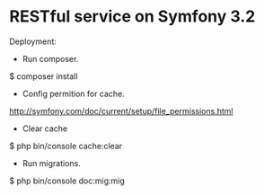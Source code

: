 RESTful service on Symfony 3.2
=========

Deployment:
 
 - Run composer.
 
 $ composer install 
 
 - Config permition for cache.
 
 http://symfony.com/doc/current/setup/file_permissions.html 
 
 - Clear cache
 
 $ php bin/console cache:clear 
 
 - Run migrations.
 
 $ php bin/console doc:mig:mig
 